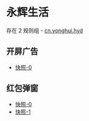 # 永辉生活

存在 2 规则组 - [cn.yonghui.hyd](/src/apps/cn.yonghui.hyd.ts)

## 开屏广告

- [快照-0](https://i.gkd.li/import/13414432)

## 红包弹窗

- [快照-0](https://i.gkd.li/import/13414401)
- [快照-1](https://i.gkd.li/import/13414444)
